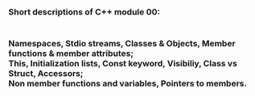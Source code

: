 <h3>Short descriptions of C++ module 00: <h3>
<br>
Namespaces, Stdio streams, Classes & Objects, Member functions & member attributes; <br>
This, Initialization lists, Const keyword, Visibiliy, Class vs Struct, Accessors;<br>
Non member functions and variables, Pointers to members.<br>
